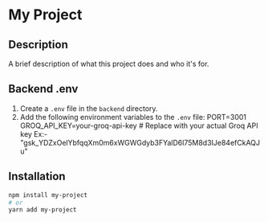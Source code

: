 # My Project

## Description

A brief description of what this project does and who it's for.

## Backend .env
1. Create a `.env` file in the `backend` directory.
2. Add the following environment variables to the `.env` file:
PORT=3001
GROQ_API_KEY=your-groq-api-key # Replace with your actual Groq API key Ex:- "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"

## Installation

```bash
npm install my-project
# or
yarn add my-project